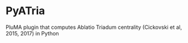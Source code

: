 # PyATria
PluMA plugin that computes Ablatio Triadum centrality (Cickovski et al, 2015, 2017) in Python
